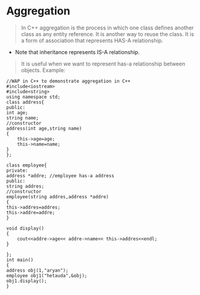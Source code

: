 # Aggregation
>In C++ aggregation is the process in which one class defines another class as any entity reference. It is another way to reuse the class. It is a form of association that represents HAS-A relationship.
- Note that inheritance represents IS-A relationship.
> It is useful when we want to represent has-a relationship between objects.
>Example:
```
//WAP in C++ to demonstrate aggregation in C++
#include<iostream>
#include<string>
using namespace std;
class address{
public:
int age;
string name;
//constructor
address(int age,string name)
{
    this->age=age;
    this->name=name;
}
};

class employee{
private:
address *addre; //employee has-a address
public:
string addres;
//constructor
employee(string addres,address *addre)
{
this->addres=addres;
this->addre=addre;
}

void display()
{
    cout<<addre->age<< addre->name<< this->addres<<endl;
}

};
int main()
{
address obj(1,"aryan");
employee obj1("hetauda",&obj);
obj1.display();
}
```